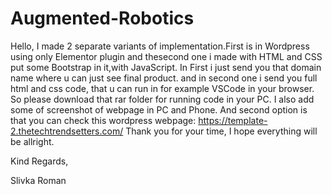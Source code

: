 # Augmented-Robotics
Hello, I made 2 separate variants of implementation.First is in Wordpress using only Elementor plugin and thesecond one i made with HTML and CSS put some Bootstrap in it,with JavaScript.
In First i just send you that domain name where u can just see final product. and in second one i send you full html and css code, that u can run in for example VSCode in your browser.
So please download that rar folder for running code in your PC. I also add some of screenshot of webpage in PC and Phone.
And second option is that you can check this wordpress webpage: https://template-2.thetechtrendsetters.com/ 
Thank you for your time, I hope everything will be allright.

Kind Regards,

Slivka Roman
